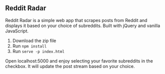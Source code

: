 ## Reddit Radar

Reddit Radar is a simple web app that scrapes posts from Reddit and displays it based on your choice of subreddits. Built with jQuery and vanilla JavaScript.

1) Download the zip file
2) Run ```npm install```
3) Run ```serve -p index.html```

Open localhost:5000 and enjoy selecting your favorite subreddits in the checkbox.
It will update the post stream based on your choice.
